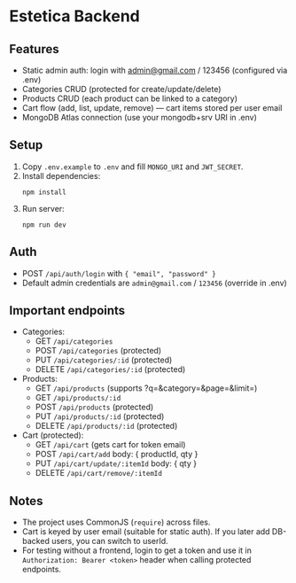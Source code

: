# Estetica Backend
## Features
- Static admin auth: login with admin@gmail.com / 123456 (configured via .env)
- Categories CRUD (protected for create/update/delete)
- Products CRUD (each product can be linked to a category)
- Cart flow (add, list, update, remove) — cart items stored per user email
- MongoDB Atlas connection (use your mongodb+srv URI in .env)

## Setup
1. Copy `.env.example` to `.env` and fill `MONGO_URI` and `JWT_SECRET`.
2. Install dependencies:
   ```
   npm install
   ```
3. Run server:
   ```
   npm run dev
   ```
## Auth
- POST `/api/auth/login` with `{ "email", "password" }`
- Default admin credentials are `admin@gmail.com` / `123456` (override in .env)

## Important endpoints
- Categories:
  - GET `/api/categories`
  - POST `/api/categories` (protected)
  - PUT `/api/categories/:id` (protected)
  - DELETE `/api/categories/:id` (protected)
- Products:
  - GET `/api/products` (supports ?q=&category=&page=&limit=)
  - GET `/api/products/:id`
  - POST `/api/products` (protected)
  - PUT `/api/products/:id` (protected)
  - DELETE `/api/products/:id` (protected)
- Cart (protected):
  - GET `/api/cart`  (gets cart for token email)
  - POST `/api/cart/add`  body: { productId, qty }
  - PUT `/api/cart/update/:itemId` body: { qty }
  - DELETE `/api/cart/remove/:itemId`

## Notes
- The project uses CommonJS (`require`) across files.
- Cart is keyed by user email (suitable for static auth). If you later add DB-backed users, you can switch to userId.
- For testing without a frontend, login to get a token and use it in `Authorization: Bearer <token>` header when calling protected endpoints.
